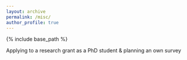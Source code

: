 ```yaml
---
layout: archive
permalink: /misc/
author_profile: true
---
```



{% include base_path %}

Applying to a research grant as a PhD student & planning an own survey
